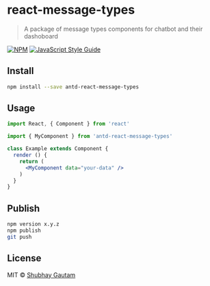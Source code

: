 # react-message-types

> A package of message types components for chatbot and their dashoboard 

[![NPM](https://img.shields.io/npm/v/antd-react-message-types.svg)](https://www.npmjs.com/package/antd-react-message-types) [![JavaScript Style Guide](https://img.shields.io/badge/code_style-standard-brightgreen.svg)](https://standardjs.com)

<!-- 
  - we are using Button, Carousel and Tooltip component from ant-design. if these component are not used in   parent project then you have to manually import css of these component from antd.
  - Create library using [create-react-library](https://www.npmjs.com/package/create-react-library) CLI
  - `cd your-library`
  - `rm -rf example`
  - `npx create-react-app example`
  - Update dependecies in package.json of example 
    (add parent node_modules react path in react `"react": "file:../node_modules/react"` and add `"your-library": "file:.."` )
  - Update version of many package in package.json of root directory (means your-library). This is very important part.
  - Go to your root directory (means your-library)
  - `npm link`
  - `npm install`
  - `npm start`
  - `cd example`
  - `npm link your-library`
  - `npm install`
  - `npm start`
  - [reference](https://hackernoon.com/publishing-baller-react-modules-2b039d84bce7)
 -->


## Install

```bash
npm install --save antd-react-message-types
```

## Usage

```jsx
import React, { Component } from 'react'

import { MyComponent } from 'antd-react-message-types'

class Example extends Component {
  render () {
    return (
      <MyComponent data="your-data" />
    )
  }
}
```

## Publish

<!-- `npm version` to check current version -->
<!-- `npm version x.y.z` to update version  -->
```bash
npm version x.y.z 
npm publish
git push
```

## License

MIT © [Shubhay Gautam](https://github.com/shubhaygautam)
